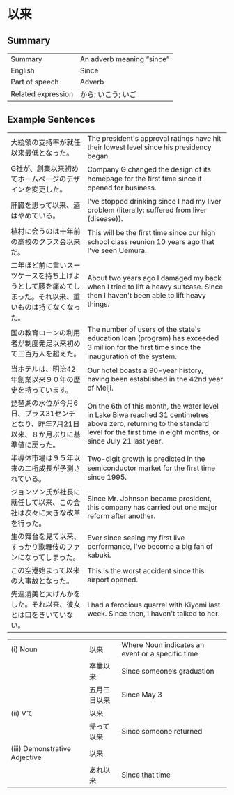 # 以来

## Summary

<table><tr>   <td>Summary</td>   <td>An adverb meaning “since”</td></tr><tr>   <td>English</td>   <td>Since</td></tr><tr>   <td>Part of speech</td>   <td>Adverb</td></tr><tr>   <td>Related expression</td>   <td>から; いこう; いご</td></tr></table>

## Example Sentences

<table><tr>   <td>大統領の支持率が就任以来最低となった。</td>   <td>The president's approval ratings have hit their lowest level since his presidency began.</td></tr><tr>   <td>G社が、創業以来初めてホームページのデザインを変更した。</td>   <td>Company G changed the design of its homepage for the ﬁrst time since it opened for business.</td></tr><tr>   <td>肝臓を患って以来、酒はやめている。</td>   <td>I've stopped drinking since I had my liver problem (literally: suffered from liver (disease)).</td></tr><tr>   <td>植村に会うのは十年前の高校のクラス会以来だ。</td>   <td>This will be the ﬁrst time since our high school class reunion 10 years ago that I've seen Uemura.</td></tr><tr>   <td>二年ほど前に重いスーツケースを持ち上げようとして腰を痛めてしまった。それ以来、重いものは持てなくなった。</td>   <td>About two years ago I damaged my back when I tried to lift a heavy suitcase. Since then I haven't been able to lift heavy things.</td></tr><tr>   <td>国の教育ローンの利用者が制度発足以来初めて三百万人を超えた。</td>   <td>The number of users of the state's education loan (program) has exceeded 3 million for the ﬁrst time since the inauguration of the system.</td></tr><tr>   <td>当ホテルは、明治42年創業以来９０年の歴史を持っています。</td>   <td>Our hotel boasts a 90-year history, having been established in the 42nd year of Meiji.</td></tr><tr>   <td>琵琶湖の水位が今月6日、プラス31センチとなり、昨年7月21日以来、８か月ぶりに基準値に戻った。</td>   <td>On the 6th of this month, the water level in Lake Biwa reached 31 centimetres above zero, returning to the standard level for the first time in eight months, or since July 21 last year.</td></tr><tr>   <td>半導体市場は９５年以来の二桁成長が予測されている。</td>   <td>Two-digit growth is predicted in the semiconductor market for the ﬁrst time since 1995.</td></tr><tr>   <td>ジョンソン氏が社長に就任して以来、この会社は次々に大きな改革を行った。</td>   <td>Since Mr. Johnson became president, this company has carried out one major reform after another.</td></tr><tr>   <td>生の舞台を見て以来、すっかり歌舞伎のファンになってしまった。</td>   <td>Ever since seeing my first live performance, I've become a big fan of kabuki.</td></tr><tr>   <td>この空港始まって以来の大事故となった。</td>   <td>This is the worst accident since this airport opened.</td></tr><tr>   <td>先週清美と大げんかをした。それ以来、彼女とは口をきいていない。</td>   <td>I had a ferocious quarrel with Kiyomi last week. Since then, I haven't talked to her.</td></tr></table>

<table class="table"><tbody><tr class="tr head"><td class="td"><span class="numbers">(i)</span> <span class="bold">Noun</span></td><td class="td"><span class="concept">以来</span></td><td class="td"><span>Where Noun indicates an event or a specific time</span></td></tr><tr class="tr"><td class="td"></td><td class="td"><span>卒業</span><span class="concept">以来</span></td><td class="td"><span>Since someone’s graduation</span></td></tr><tr class="tr"><td class="td"></td><td class="td"><span>五月三日</span><span class="concept">以来</span></td><td class="td"><span>Since May 3</span></td></tr><tr class="tr head"><td class="td"><span class="numbers">(ii)</span> <span class="bold">Vて</span></td><td class="td"><span class="concept">以来</span></td><td class="td"></td></tr><tr class="tr"><td class="td"></td><td class="td"><span>帰って</span><span class="concept">以来</span></td><td class="td"><span>Since someone returned</span></td></tr><tr class="tr head"><td class="td"><span class="numbers">(iii)</span> <span class="bold">Demonstrative Adjective</span></td><td class="td"><span class="concept">以来</span></td><td class="td"></td></tr><tr class="tr"><td class="td"></td><td class="td"><span>あれ</span><span class="concept">以来</span></td><td class="td"><span>Since that time</span></td></tr></tbody></table>

